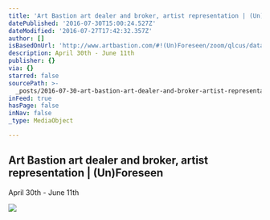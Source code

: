 ```yaml
---
title: 'Art Bastion art dealer and broker, artist representation | (Un)Foreseen'
datePublished: '2016-07-30T15:00:24.527Z'
dateModified: '2016-07-27T17:42:32.357Z'
author: []
isBasedOnUrl: 'http://www.artbastion.com/#!(Un)Foreseen/zoom/qlcus/dataItem-inhfvs9v'
description: April 30th - June 11th
publisher: {}
via: {}
starred: false
sourcePath: >-
  _posts/2016-07-30-art-bastion-art-dealer-and-broker-artist-representation-or.md
inFeed: true
hasPage: false
inNav: false
_type: MediaObject

---
```

<article style=""><h1>Art Bastion art dealer and broker, artist representation | (Un)Foreseen</h1><p>April 30th - June 11th</p><img src="https://static.wixstatic.com/media/3127ff_03eb837a7fa447c8993bc89e0b10f145.png" /></article>